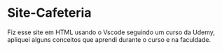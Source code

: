 # Site-Cafeteria
Fiz esse site em HTML usando o Vscode seguindo um curso da Udemy, apliquei alguns conceitos que aprendi durante o curso e na faculdade.
